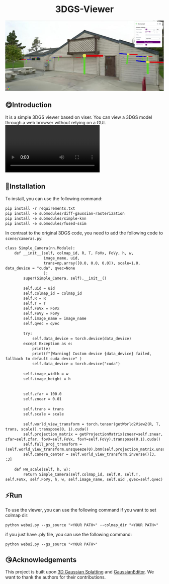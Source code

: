 <div align="center">
<h1>3DGS-Viewer</h1>
    
![Teaser image](assets/demo.png)
</div>

## 😋Introduction
It is a simple 3DGS viewer based on viser. You can view a 3DGS model through a web browser without relying on a GUI.
<video controls>
    <source src="assets/demo.mp4" type="video/mp4">
</video>

## 🔨Installation
To install, you can use the following command:
```
pip install -r requirements.txt
pip install -e submodules/diff-gaussian-rasterization
pip install -e submodules/simple-knn
pip install -e submodules/fused-ssim
```
In contrast to the original 3DGS code, you need to add the following code to ```scene/cameras.py```:
```
class Simple_Camera(nn.Module):
    def __init__(self, colmap_id, R, T, FoVx, FoVy, h, w,
                 image_name, uid,
                 trans=np.array([0.0, 0.0, 0.0]), scale=1.0, data_device = "cuda", qvec=None
                 ):
        super(Simple_Camera, self).__init__()

        self.uid = uid
        self.colmap_id = colmap_id
        self.R = R
        self.T = T
        self.FoVx = FoVx
        self.FoVy = FoVy
        self.image_name = image_name
        self.qvec = qvec

        try:
            self.data_device = torch.device(data_device)
        except Exception as e:
            print(e)
            print(f"[Warning] Custom device {data_device} failed, fallback to default cuda device" )
            self.data_device = torch.device("cuda")

        self.image_width = w
        self.image_height = h


        self.zfar = 100.0
        self.znear = 0.01

        self.trans = trans
        self.scale = scale

        self.world_view_transform = torch.tensor(getWorld2View2(R, T, trans, scale)).transpose(0, 1).cuda()
        self.projection_matrix = getProjectionMatrix(znear=self.znear, zfar=self.zfar, fovX=self.FoVx, fovY=self.FoVy).transpose(0,1).cuda()
        self.full_proj_transform = (self.world_view_transform.unsqueeze(0).bmm(self.projection_matrix.unsqueeze(0))).squeeze(0)
        self.camera_center = self.world_view_transform.inverse()[3, :3]

    def HW_scale(self, h, w):
        return Simple_Camera(self.colmap_id, self.R, self.T, self.FoVx, self.FoVy, h, w, self.image_name, self.uid ,qvec=self.qvec)
```

## ⚡Run
To use the viewer, you can use the following command if you want to set colmap dir:
```
python webui.py --gs_source "<YOUR PATH>" --colmap_dir "<YOUR PATH>"
```
if you just have .ply file, you can use the following command:
```
python webui.py --gs_source "<YOUR PATH>"
```


## 😘Acknowledgements

This project is built upon [3D Gaussian Splatting](https://github.com/graphdeco-inria/gaussian-splatting) and [GaussianEditor](https://github.com/buaacyw/GaussianEditor). We want to thank the authors for their contributions.
